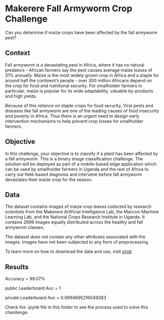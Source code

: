 # Makerere Fall Armyworm Crop Challenge

Can you determine if maize crops have been affected by the fall armyworm pest?

## Context
Fall armyworm is a devastating pest in Africa, where it has no natural predators - African farmers say the pest causes average maize losses of 31% annually.
Maize is the most widely grown crop in Africa and a staple for around half the continent’s people - over 300 million Africans depend 
on the crop for food and nutritional security. For smallholder farmers in particular, maize is popular for its wide adaptability, valuable by-products and high yields.

Because of this reliance on staple crops for food security, Viral pests and diseases like fall armyworm are one of the leading causes of food 
insecurity and poverty in Africa. Thus there is an urgent need to design early intervention mechanisms to help prevent crop losses for smallholder farmers.

## Objective
In this challenge, your objective is to classify if a plant has been affected by a fall armyworm.
This is a binary image classification challenge. 
The solution will be deployed as part of a mobile-based edge application which can be used by smallholder farmers in Uganda and the rest of Africa to carry 
out field-based diagnosis and intervene before fall armyworm devastates their maize crop for the season.

## Data
The dataset contains images of maize crop leaves collected by research scientists from the Makerere Artificial Intelligence Lab, 
the Marconi Machine Learning Lab, and the National Crops Research Institute in Uganda. It contains 2699 images equally distributed across the healthy 
and fall armyworm classes.

The dataset does not contain any other attributes associated with the images. Images have not been subjected to any form of preprocessing.

To learn more on how to download the data and use, visit [zindi](https://zindi.africa/competitions/makerere-fall-armyworm-crop-challenge/data)

## Results
Accuracy = 99.07%

public Leaderboard Auc = 1

private Leaderboard Auc = 0.9994695216049383

Check the .ipynb file in this folder to see the process used to solve this chanllenge.

